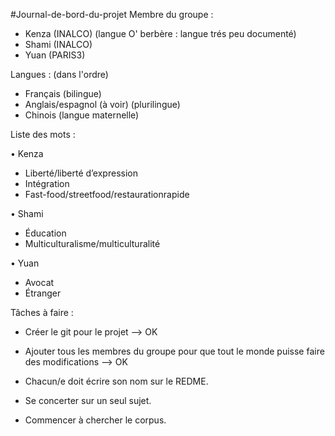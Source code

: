 #Journal-de-bord-du-projet
Membre du groupe :
-	Kenza (INALCO) (langue O' berbère : langue trés peu documenté)
-	Shami (INALCO)
-	Yuan (PARIS3)

Langues : (dans l'ordre)
-	Français (bilingue)
-	Anglais/espagnol (à voir) (plurilingue)
-	Chinois (langue maternelle)

Liste des mots : 

•	Kenza
-	Liberté/liberté d’expression
-	Intégration
-	Fast-food/streetfood/restaurationrapide

•	Shami
-	 Éducation
-	Multiculturalisme/multiculturalité

•	Yuan
-	 Avocat
-	Étranger


Tâches à faire :
-	Créer le git pour le projet --> OK
-	Ajouter tous les membres du groupe pour que tout le monde puisse faire des modifications --> OK
-	Chacun/e doit écrire son nom sur le REDME.

-	Se concerter sur un seul sujet.
-	Commencer à chercher le corpus.
